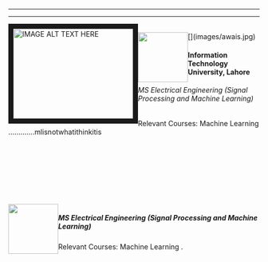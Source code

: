 ﻿---

---

<!DOCTYPE html>
<html>
<style>
img {
    float:left;
}
h5 {
    float:center;
}
h7 {
    float:center;
}
</style>
<body>

<a href="http://www.youtube.com/watch?feature=player_embedded&v=YOUTUBE_VIDEO_ID_HERE
" target="_blank"><img src="http://img.youtube.com/vi/YOUTUBE_VIDEO_ID_HERE/0.jpg" 
alt="IMAGE ALT TEXT HERE" width="240" height="180" border="10" /></a>

<br>
<a> <img  src="http://aghaaliraza.com/itu-short.png" width="100" /></a>
[](images/awais.jpg)
<h4>Information Technology University, Lahore</h4>
<h6> MS Electrical Engineering (Signal Processing and Machine Learning)</h6>
<h7>Relevant Courses: Machine Learning</h7>
.............mlisnotwhatithinkitis
<br>

<br>
<br>
<br>
<br>
<br>
<br>
<br>
<br>

<img  src="http://aghaaliraza.com/itu-short.png" width=100/>
<h5> MS Electrical Engineering (Signal Processing and Machine Learning)</h5>
<h7>Relevant Courses: Machine Learning</h7>
.

</body>
</html>